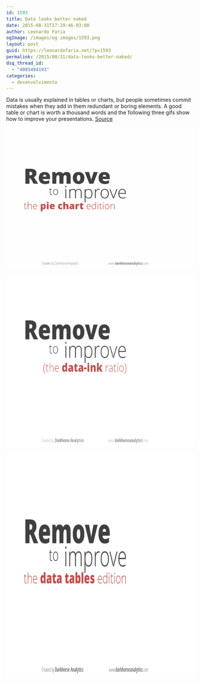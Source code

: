 ```yaml
---
id: 1593
title: Data looks better naked
date: 2015-08-31T17:29:46-03:00
author: Leonardo Faria
ogImage: /images/og-images/1593.png
layout: post
guid: https://leonardofaria.net/?p=1593
permalink: /2015/08/31/data-looks-better-naked/
dsq_thread_id:
  - "4085494193"
categories:
  - desenvolvimento
---
```

Data is usually explained in tables or charts, but people sometimes commit mistakes when they add in them redundant or boring elements. A good table or chart is worth a thousand words and the following three gifs show how to improve your presentations. [Source](https://darkhorseanalytics.com/blog/data-looks-better-naked/)

[![Remove to improve - the pie chart edition](/wp-content/uploads/2015/07/ClearOffPieChart.gif)](/wp-content/uploads/2015/07/ClearOffPieChart.gif)  
<!--more-->

  
[<img src="/wp-content/uploads/2015/07/ClearOffBarGraph.gif" alt="Remove to improve - the pie chart edition" width="640" height="460" class="alignnone size-full wp-image-1596" />](/wp-content/uploads/2015/07/ClearOffBarGraph.gif)

[<img src="/wp-content/uploads/2015/07/ClearOffTheTableMd.gif" alt="Remove to improve - the table edition" width="800" height="600" class="alignnone size-full wp-image-1597" />](/wp-content/uploads/2015/07/ClearOffTheTableMd.gif)

